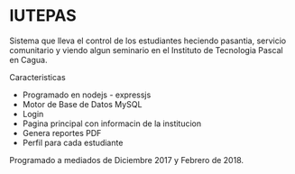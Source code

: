 # IUTEPAS
Sistema que lleva el control de los estudiantes heciendo pasantia, servicio comunitario y viendo algun seminario en el Instituto de Tecnologia Pascal en Cagua.

Caracteristicas

* Programado en nodejs - expressjs
* Motor de Base de Datos MySQL
* Login
* Pagina principal con informacin de la institucion
* Genera reportes PDF
* Perfil para cada estudiante

Programado a mediados de Diciembre 2017 y Febrero de 2018.
